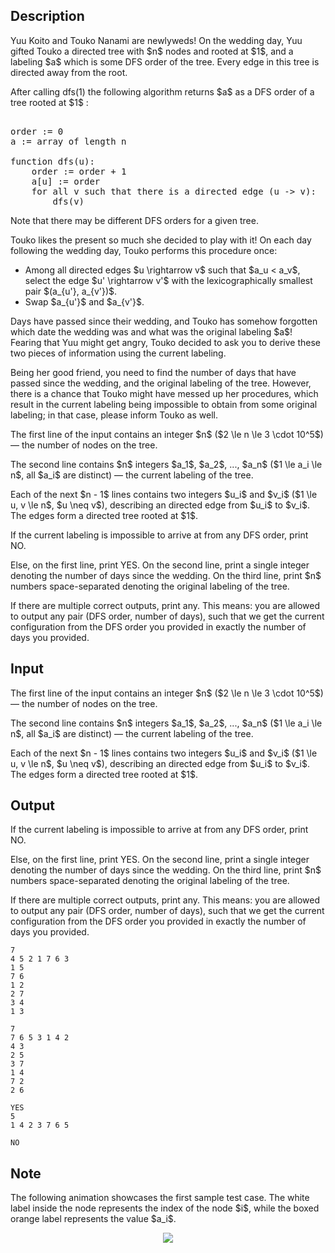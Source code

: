 ## Description

<div><p>Yuu Koito and Touko Nanami are newlyweds! On the wedding day, Yuu gifted Touko a directed tree with $n$ nodes and rooted at $1$, and a labeling $a$ which is <span class="tex-font-style-it">some</span> DFS order of the tree. Every edge in this tree is directed away from the root.</p><p>After calling <span class="tex-font-style-tt">dfs(1)</span> the following algorithm returns $a$ as a DFS order of a tree rooted at $1$ :</p><pre class="verbatim"><br>order := 0<br>a := array of length n <br><br>function dfs(u):<br>    order := order + 1<br>    a[u] := order<br>    for all v such that there is a directed edge (u -&gt; v):<br>        dfs(v)<br></pre><p>Note that there may be different DFS orders for a given tree.</p><p>Touko likes the present so much she decided to play with it! On each day following the wedding day, Touko performs this procedure once:</p><ul><li> Among all directed edges $u \rightarrow v$ such that $a_u &lt; a_v$, select the edge $u' \rightarrow v'$ with the lexicographically smallest pair $(a_{u'}, a_{v'})$. </li><li> Swap $a_{u'}$ and $a_{v'}$.</li></ul><p>Days have passed since their wedding, and Touko has somehow forgotten which date the wedding was and what was the original labeling $a$! Fearing that Yuu might get angry, Touko decided to ask you to derive these two pieces of information using the current labeling.</p><p>Being her good friend, you need to find the number of days that have passed since the wedding, and the original labeling of the tree. However, there is a chance that Touko might have messed up her procedures, which result in the current labeling being impossible to obtain from some original labeling; in that case, please inform Touko as well.</p></div><div class="input-specification"><p>The first line of the input contains an integer $n$ ($2 \le n \le 3 \cdot 10^5$) — the number of nodes on the tree.</p><p>The second line contains $n$ integers $a_1$, $a_2$, ..., $a_n$ ($1 \le a_i \le n$, all $a_i$ are distinct) — the current labeling of the tree.</p><p>Each of the next $n - 1$ lines contains two integers $u_i$ and $v_i$ ($1 \le u, v \le n$, $u \neq v$), describing an directed edge from $u_i$ to $v_i$. The edges form a directed tree rooted at $1$.</p></div><div class="output-specification"><p>If the current labeling is impossible to arrive at from any DFS order, print <span class="tex-font-style-tt">NO</span>.</p><p>Else, on the first line, print <span class="tex-font-style-tt">YES</span>. On the second line, print a single integer denoting the number of days since the wedding. On the third line, print $n$ numbers space-separated denoting the original labeling of the tree. </p><p>If there are multiple correct outputs, print any. This means: you are allowed to output any pair (DFS order, number of days), such that we get the current configuration from the DFS order you provided in exactly the number of days you provided.</p></div>

## Input

<p>The first line of the input contains an integer $n$ ($2 \le n \le 3 \cdot 10^5$) — the number of nodes on the tree.</p><p>The second line contains $n$ integers $a_1$, $a_2$, ..., $a_n$ ($1 \le a_i \le n$, all $a_i$ are distinct) — the current labeling of the tree.</p><p>Each of the next $n - 1$ lines contains two integers $u_i$ and $v_i$ ($1 \le u, v \le n$, $u \neq v$), describing an directed edge from $u_i$ to $v_i$. The edges form a directed tree rooted at $1$.</p>

## Output

<p>If the current labeling is impossible to arrive at from any DFS order, print <span class="tex-font-style-tt">NO</span>.</p><p>Else, on the first line, print <span class="tex-font-style-tt">YES</span>. On the second line, print a single integer denoting the number of days since the wedding. On the third line, print $n$ numbers space-separated denoting the original labeling of the tree. </p><p>If there are multiple correct outputs, print any. This means: you are allowed to output any pair (DFS order, number of days), such that we get the current configuration from the DFS order you provided in exactly the number of days you provided.</p>





```input1
7
4 5 2 1 7 6 3
1 5
7 6
1 2
2 7
3 4
1 3
```




```input2
7
7 6 5 3 1 4 2
4 3
2 5
3 7
1 4
7 2
2 6
```




```output1
YES
5
1 4 2 3 7 6 5
```




```output2
NO
```



## Note

<p>The following animation showcases the first sample test case. The white label inside the node represents the index of the node $i$, while the boxed orange label represents the value $a_i$.</p><center> <img class="tex-graphics" src="file://4Jq6jQJm.png" style="max-width: 100.0%;max-height: 100.0%;"> </center>
